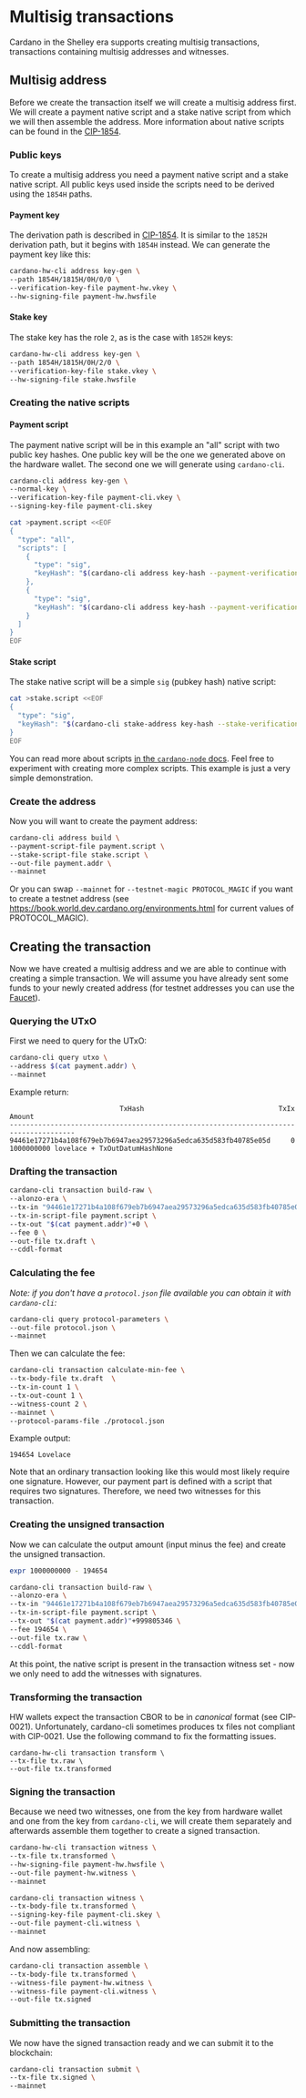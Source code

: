 # Multisig transactions
Cardano in the Shelley era supports creating multisig transactions, transactions containing multisig addresses and witnesses.

## Multisig address
Before we create the transaction itself we will create a multisig address first. We will create a payment native script and a stake native script from which we will then assemble the address. More information about native scripts can be found in the [CIP-1854](https://github.com/cardano-foundation/CIPs/blob/master/CIP-1854/CIP-1854.md).

### Public keys
To create a multisig address you need a payment native script and a stake native script. All public keys used inside the scripts need to be derived using the `1854H` paths.

#### Payment key
The derivation path is described in [CIP-1854](https://github.com/cardano-foundation/CIPs/blob/master/CIP-1854/CIP-1854.md). It is similar to the `1852H` derivation path, but it begins with `1854H` instead. We can generate the payment key like this:
```sh
cardano-hw-cli address key-gen \
--path 1854H/1815H/0H/0/0 \
--verification-key-file payment-hw.vkey \
--hw-signing-file payment-hw.hwsfile
```

#### Stake key
The stake key has the role `2`, as is the case with `1852H` keys:
```sh
cardano-hw-cli address key-gen \
--path 1854H/1815H/0H/2/0 \
--verification-key-file stake.vkey \
--hw-signing-file stake.hwsfile
```

### Creating the native scripts

#### Payment script
The payment native script will be in this example an "all" script with two public key hashes. One public key will be the one we generated above on the hardware wallet. The second one we will generate using `cardano-cli`.
```sh
cardano-cli address key-gen \
--normal-key \
--verification-key-file payment-cli.vkey \
--signing-key-file payment-cli.skey

cat >payment.script <<EOF
{
  "type": "all",
  "scripts": [
    {
      "type": "sig",
      "keyHash": "$(cardano-cli address key-hash --payment-verification-key-file payment-hw.vkey)"
    },
    {
      "type": "sig",
      "keyHash": "$(cardano-cli address key-hash --payment-verification-key-file payment-cli.vkey)"
    }
  ]
}
EOF
```

#### Stake script
The stake native script will be a simple `sig` (pubkey hash) native script:
```sh
cat >stake.script <<EOF
{
  "type": "sig",
  "keyHash": "$(cardano-cli stake-address key-hash --stake-verification-key-file stake.vkey)"
}
EOF
```

You can read more about scripts [in the `cardano-node` docs](https://github.com/input-output-hk/cardano-node/blob/master/doc/reference/simple-scripts.md). Feel free to experiment with creating more complex scripts. This example is just a very simple demonstration.

### Create the address
Now you will want to create the payment address:
```sh
cardano-cli address build \
--payment-script-file payment.script \
--stake-script-file stake.script \
--out-file payment.addr \
--mainnet
```
Or you can swap `--mainnet` for `--testnet-magic PROTOCOL_MAGIC` if you want to create a testnet address (see https://book.world.dev.cardano.org/environments.html for current values of PROTOCOL_MAGIC).

## Creating the transaction
Now we have created a multisig address and we are able to continue with creating a simple transaction. We will assume you have already sent some funds to your newly created address (for testnet addresses you can use the [Faucet](https://testnets.cardano.org/en/testnets/cardano/tools/faucet/)).

### Querying the UTxO
First we need to query for the UTxO:
```sh
cardano-cli query utxo \
--address $(cat payment.addr) \
--mainnet
```

Example return:
```
                           TxHash                                 TxIx        Amount
--------------------------------------------------------------------------------------
94461e17271b4a108f679eb7b6947aea29573296a5edca635d583fb40785e05d     0        1000000000 lovelace + TxOutDatumHashNone
```

### Drafting the transaction
```sh
cardano-cli transaction build-raw \
--alonzo-era \
--tx-in "94461e17271b4a108f679eb7b6947aea29573296a5edca635d583fb40785e05d#0" \
--tx-in-script-file payment.script \
--tx-out "$(cat payment.addr)"+0 \
--fee 0 \
--out-file tx.draft \
--cddl-format
```

### Calculating the fee
*Note: if you don't have a `protocol.json` file available you can obtain it with `cardano-cli`:*
```sh
cardano-cli query protocol-parameters \
--out-file protocol.json \
--mainnet
```

Then we can calculate the fee:
```sh
cardano-cli transaction calculate-min-fee \
--tx-body-file tx.draft  \
--tx-in-count 1 \
--tx-out-count 1 \
--witness-count 2 \
--mainnet \
--protocol-params-file ./protocol.json
```
Example output:
```
194654 Lovelace
```
Note that an ordinary transaction looking like this would most likely require one signature. However, our payment part is defined with a script that requires two signatures. Therefore, we need two witnesses for this transaction.

### Creating the unsigned transaction
Now we can calculate the output amount (input minus the fee) and create the unsigned transaction.
```sh
expr 1000000000 - 194654
```
```sh
cardano-cli transaction build-raw \
--alonzo-era \
--tx-in "94461e17271b4a108f679eb7b6947aea29573296a5edca635d583fb40785e05d#0" \
--tx-in-script-file payment.script \
--tx-out "$(cat payment.addr)"+999805346 \
--fee 194654 \
--out-file tx.raw \
--cddl-format
```
At this point, the native script is present in the transaction witness set - now we only need to add the witnesses with signatures.

### Transforming the transaction
HW wallets expect the transaction CBOR to be in *canonical* format (see CIP-0021). Unfortunately, cardano-cli sometimes produces tx files not compliant with CIP-0021. Use the following command to fix the formatting issues.
```
cardano-hw-cli transaction transform \
--tx-file tx.raw \
--out-file tx.transformed
```

### Signing the transaction
Because we need two witnesses, one from the key from hardware wallet and one from the key from `cardano-cli`, we will create them separately and afterwards assemble them together to create a signed transaction.
```sh
cardano-hw-cli transaction witness \
--tx-file tx.transformed \
--hw-signing-file payment-hw.hwsfile \
--out-file payment-hw.witness \
--mainnet

cardano-cli transaction witness \
--tx-body-file tx.transformed \
--signing-key-file payment-cli.skey \
--out-file payment-cli.witness \
--mainnet
```
And now assembling:
```sh
cardano-cli transaction assemble \
--tx-body-file tx.transformed \
--witness-file payment-hw.witness \
--witness-file payment-cli.witness \
--out-file tx.signed
```

### Submitting the transaction
We now have the signed transaction ready and we can submit it to the blockchain:
```sh
cardano-cli transaction submit \
--tx-file tx.signed \
--mainnet
```
